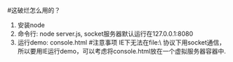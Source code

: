 #这破烂怎么用的？
1. 安装node
2. 命令行: node server.js, socket服务器默认运行在127.0.0.1:8080
3. 运行demo: console.html
#注意事项
IE下无法在file:\\ 协议下用socket通信，所以要用IE运行demo，可以考虑将console.html放在一个虚拟服务器容器中.
